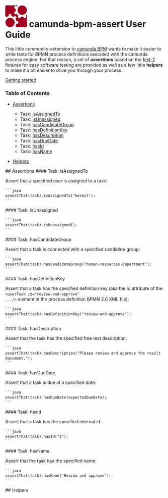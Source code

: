 # ![camunda logo](./src/main/resources/images/camunda.png)&nbsp;camunda-bpm-assert User Guide

This little community-extension to [camunda BPM](http://camunda.org) wants to make it easier to write tests for BPMN process definitions executed with the camunda process engine. 
For that reason, a set of **assertions** based on the [fest-2](https://github.com/alexruiz/fest-assert-2.x/wiki) fixtures for easy software testing are provided as well as a few little **helpers** to make it a bit easier to drive you through your process.

[Getting started](../README.md/getting-started)

### Table of Contents

 * [Assertions](#assertions)
   * Task: [isAssignedTo](#task-isAssignedTo)
   * Task: [isUnassigned](#task-isUnassigned)
   * Task: [hasCandidateGroup](#task-hasCandidateGroup)
   * Task: [hasDefinitionKey](#task-hasDefinitionKey)
   * Task: [hasDescription](#task-hasDescription)
   * Task: [hasDueDate](#task-hasDueDate)
   * Task: [hasId](#task-hasId)
   * Task: [hasName](#task-hasName)
 
 * [Helpers](#helpers)  

<a name="assertions"/>
## Assertions

<a name="task-isAssignedTo"/>
#### Task: isAssignedTo

Assert that a specified user is assigned to a task:

    ```java
    assertThat(task).isAssignedTo("kermit");
    ```

<a name="task-isUnassigned"/>
#### Task: isUnassigned

    ```java
    assertThat(task).isUnassigned();
    ```

<a name="task-hasCandidateGroup"/>
#### Task: hasCandidateGroup

Assert that a task is connected with a specified candidate group:

    ```java
    assertThat(task).hasCandidateGroup("human-resources-department");
    ```

<a name="task-hasDefinitionKey"/>
#### Task: hasDefinitionKey

Assert that a task has the specified definition key (aka the id attribute of the <code>&lt;userTask id="review-and-approve" .../&gt;</code> element in the process definition BPMN 2.0 XML file):

    ```java
    assertThat(task).hasDefinitionKey("review-and-approve");
    ```

<a name="task-hasDescription"/>
#### Task: hasDescription

Assert that the task has the specified free text description:

    ```java
    assertThat(task).hasDescription("Please review and approve the result document.");
    ```

<a name="task-hasDueDate"/>
#### Task: hasDueDate

Assert that a task is due at a specified date:

    ```java
    assertThat(task).hasDueDate(expectedDueDate);
    ```

<a name="task-hasId"/>
#### Task: hasId

Assert that a task has the specified internal id:

    ```java
    assertThat(task).hasId("1");
    ```

<a name="task-hasName"/>
#### Task: hasName

Assert that the task has the specified name:

    ```java
    assertThat(task).hasName("Review and approve");
    ```

<a name="helpers"/>
## Helpers

